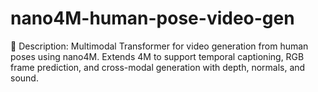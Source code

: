 # nano4M-human-pose-video-gen
📝 Description: Multimodal Transformer for video generation from human poses using nano4M. Extends 4M to support temporal captioning, RGB frame prediction, and cross-modal generation with depth, normals, and sound.
